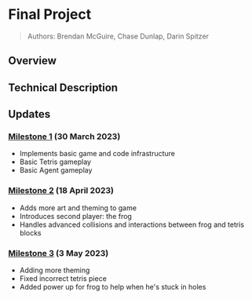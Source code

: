 # Final Project

> Authors: Brendan McGuire, Chase Dunlap, Darin Spitzer

## Overview

## Technical Description

## Updates

### [Milestone 1](./milestones/Update1.md) (30 March 2023)

- Implements basic game and code infrastructure
- Basic Tetris gameplay
- Basic Agent gameplay

### [Milestone 2](./milestones/Update2.md) (18 April 2023)

- Adds more art and theming to game
- Introduces second player: the frog
- Handles advanced collisions and interactions between frog and tetris blocks

### [Milestone 3](./milestones/Update3.md) (3 May 2023)

- Adding more theming
- Fixed incorrect tetris piece
- Added power up for frog to help when he's stuck in holes
